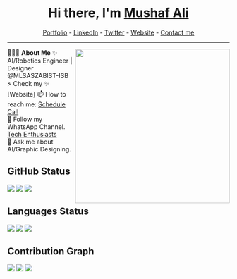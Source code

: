 <h1 align="center"> Hi there, I'm <a href="https://www.linkedin.com/in/mushafmir/">Mushaf Ali</a> </h1> 

<!--- Adding Header Elements -->
<p align="center">
  <a href="https://mushafmirdev.github.io/portfolio/">Portfolio</a> -
  <a href="https://www.linkedin.com/in/mushafmir/">LinkedIn</a> - 
  <a href="https://x.com/Mushafmir1850">Twitter</a> -
  <a href="https://mushafmirdev.github.io/portfolio/">Website</a> -
  <a href="https://topmate.io/mushaf_ali">Contact me</a> 
</p> 

-----------------------------------------------------------
👨🏻‍💻 **About Me**<img src="https://raw.githubusercontent.com/sanjay-kv/sanjay-kv/main/Assets/illustration.png" min-width="300px" max-width="300px" width="350px" align="right"> 
✨ AI/Robotics Engineer | Designer @MLSASZABIST-ISB <br>
⚡ Check my ✨ [Website]
📫 How to reach me: [Schedule Call](https://topmate.io/mushaf_ali) <br>
👯 Follow my WhatsApp Channel. [Tech Enthusiasts](https://whatsapp.com/channel/0029VarkCmE2UPBBlMNbEW2J)<br>
💬 Ask me about AI/Graphic Designing.<br>



## GitHub Status

<img  src="https://github-profile-summary-cards.vercel.app/api/cards/stats?username=mushafmirdev&theme=tokyonight"  align="left" >
<img  src="https://github-readme-streak-stats.herokuapp.com/?user=mushafmirdev&theme=tokyonight" >
<img  src="https://github-stats-lemon.vercel.app/api?username=mushafmirdev&show_icons=true&hide_border=true&theme=react" >

## Languages Status

<img  src="https://github-profile-summary-cards.vercel.app/api/cards/most-commit-language?username=mushafmirdev&theme=tokyonight"  align="left">
<img  src="https://github-readme-stats.vercel.app/api/top-langs/?username=mushafmirdev&theme=tokyonight"  >
<img  src="https://github-profile-summary-cards.vercel.app/api/cards/repos-per-language?username=mushafmirdev&theme=tokyonight" >


## Contribution Graph

<img  src="https://github-readme-activity-graph.vercel.app/graph?username=mushafmirdev&theme=react-dark" >
<img  src="https://github-profile-summary-cards.vercel.app/api/cards/profile-details?username=mushafmirdev&theme=tokyonight" >
<img  src="https://github-profile-summary-cards.vercel.app/api/cards/productive-time?username=mushafmirdev&theme=tokyonight">

<!--- Adding Tech Stack open Section -->

